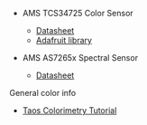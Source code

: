 

* AMS TCS34725 Color Sensor

    * [Datasheet](https://ams.com/tcs34725)
    * [Adafruit library](https://github.com/adafruit/Adafruit_TCS34725)

* AMS AS7265x Spectral Sensor

    * [Datasheet](https://ams.com/as7265x)


General color info

* [Taos Colorimetry Tutorial](https://ams.com/documents/20143/36005/LightSensors_AN000519_1-00.pdf/fb874ce7-0c27-0f38-0582-9cd564d38fdd)
